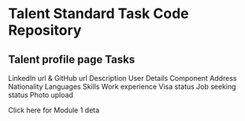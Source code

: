 # Talent Standard Task Code Repository

## Talent profile page Tasks

LinkedIn url & GitHub url
Description
User Details Component
Address
Nationality
Languages
Skills
Work experience
Visa status
Job seeking status
Photo upload



Click here for Module 1 deta
